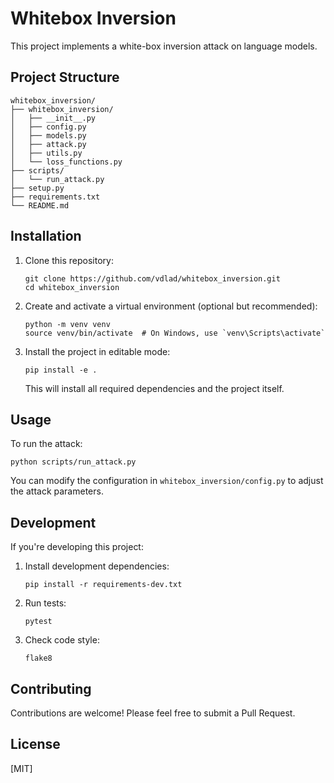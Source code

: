 # Whitebox Inversion

This project implements a white-box inversion attack on language models.

## Project Structure

```
whitebox_inversion/
├── whitebox_inversion/
│   ├── __init__.py
│   ├── config.py
│   ├── models.py
│   ├── attack.py
│   ├── utils.py
│   └── loss_functions.py
├── scripts/
│   └── run_attack.py
├── setup.py
├── requirements.txt
└── README.md
```

## Installation

1. Clone this repository:
   ```
   git clone https://github.com/vdlad/whitebox_inversion.git
   cd whitebox_inversion
   ```

2. Create and activate a virtual environment (optional but recommended):
   ```
   python -m venv venv
   source venv/bin/activate  # On Windows, use `venv\Scripts\activate`
   ```

3. Install the project in editable mode:
   ```
   pip install -e .
   ```

   This will install all required dependencies and the project itself.

## Usage

To run the attack:

```
python scripts/run_attack.py
```

You can modify the configuration in `whitebox_inversion/config.py` to adjust the attack parameters.

## Development

If you're developing this project:

1. Install development dependencies:
   ```
   pip install -r requirements-dev.txt
   ```

2. Run tests:
   ```
   pytest
   ```

3. Check code style:
   ```
   flake8
   ```

## Contributing

Contributions are welcome! Please feel free to submit a Pull Request.

## License

[MIT]